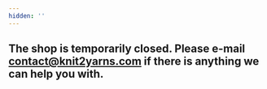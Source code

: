 ```yaml
---
hidden: ''
---
```

## The shop is temporarily closed.  Please e-mail contact@knit2yarns.com if there is anything we can help you with.
